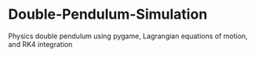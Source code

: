 # Double-Pendulum-Simulation
Physics double pendulum using pygame, Lagrangian equations of motion, and RK4 integration
